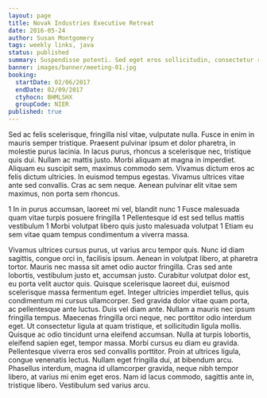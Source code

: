 ```yaml
---
layout: page
title: Novak Industries Executive Retreat
date: 2016-05-24
author: Susan Montgomery
tags: weekly links, java
status: published
summary: Suspendisse potenti. Sed eget eros sollicitudin, consectetur risus.
banner: images/banner/meeting-01.jpg
booking:
  startDate: 02/06/2017
  endDate: 02/09/2017
  ctyhocn: BHMLSHX
  groupCode: NIER
published: true
---
```

Sed ac felis scelerisque, fringilla nisl vitae, vulputate nulla. Fusce in enim in mauris semper tristique. Praesent pulvinar ipsum et dolor pharetra, in molestie purus lacinia. In lacus purus, rhoncus a scelerisque nec, tristique quis dui. Nullam ac mattis justo. Morbi aliquam at magna in imperdiet. Aliquam eu suscipit sem, maximus commodo sem. Vivamus dictum eros ac felis dictum ultricies. In euismod tempus egestas. Vivamus ultrices vitae ante sed convallis. Cras ac sem neque. Aenean pulvinar elit vitae sem maximus, non porta sem rhoncus.

1 In in purus accumsan, laoreet mi vel, blandit nunc
1 Fusce malesuada quam vitae turpis posuere fringilla
1 Pellentesque id est sed tellus mattis vestibulum
1 Morbi volutpat libero quis justo malesuada volutpat
1 Etiam eu sem vitae quam tempus condimentum a viverra massa.

Vivamus ultrices cursus purus, ut varius arcu tempor quis. Nunc id diam sagittis, congue orci in, facilisis ipsum. Aenean in volutpat libero, at pharetra tortor. Mauris nec massa sit amet odio auctor fringilla. Cras sed ante lobortis, vestibulum justo et, accumsan justo. Curabitur volutpat dolor est, eu porta velit auctor quis. Quisque scelerisque laoreet dui, euismod scelerisque massa fermentum eget.
Integer ultricies imperdiet tellus, quis condimentum mi cursus ullamcorper. Sed gravida dolor vitae quam porta, ac pellentesque ante luctus. Duis vel diam ante. Nullam a mauris nec ipsum fringilla tempus. Maecenas fringilla orci neque, nec porttitor odio interdum eget. Ut consectetur ligula at quam tristique, et sollicitudin ligula mollis. Quisque ac odio tincidunt urna eleifend accumsan. Nulla at turpis lobortis, eleifend sapien eget, tempor massa. Morbi cursus eu diam eu gravida. Pellentesque viverra eros sed convallis porttitor. Proin at ultrices ligula, congue venenatis lectus. Nullam eget fringilla dui, at bibendum arcu. Phasellus interdum, magna id ullamcorper gravida, neque nibh tempor libero, at varius mi enim eget eros. Nam id lacus commodo, sagittis ante in, tristique libero. Vestibulum sed varius arcu.
